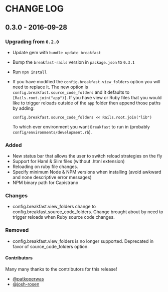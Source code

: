 # CHANGE LOG

## 0.3.0 - 2016-09-28

### Upgrading from `0.2.0`
- Update gem with `bundle update breakfast`
- Bump the `breakfast-rails` version in `package.json` to `0.3.1`
- Run `npm install`
- If you have modified the `config.breakfast.view_folders` option you will need
  to replace it. The new option is `config.breakfast.source_code_folders` and it
  defaults to `[Rails.root.join("app")]`. If you have view or Ruby files that
  you would like to trigger reloads outside of the `app` folder then append
  those paths by adding:

  ```
  config.breakfast.source_code_folders << Rails.root.join("lib")
  ```

  To which ever environment you want `Breakfast` to run in
  (probably `config/environments/development.rb`).

### Added
- New status bar that allows the user to switch reload strategies on the fly
- Support for Haml & Slim files (without .html extension)
- Reloading on ruby file changes.
- Specify minimum Node & NPM versions when installing (avoid awkward and none
  descriptive error messages)
- NPM binary path for Capistrano

### Changes
- config.breakfast.view_folders change to config.breakfast.source_code_folders.
  Change brought about by need to trigger reloads when Ruby source code changes.

### Removed
- config.breakfast.view_folders is no longer supported. Deprecated in favor of
  source_code_folders option.

#### Contributors
Many many thanks to the contributors for this release!

- [@patkoperwas](https://github.com/patkoperwas)
- [@josh-rosen](https://github.com/Josh-Rosen)

